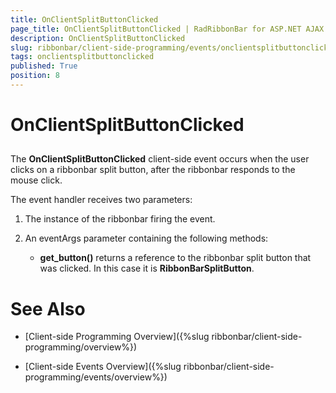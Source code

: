 ```yaml
---
title: OnClientSplitButtonClicked
page_title: OnClientSplitButtonClicked | RadRibbonBar for ASP.NET AJAX Documentation
description: OnClientSplitButtonClicked
slug: ribbonbar/client-side-programming/events/onclientsplitbuttonclicked
tags: onclientsplitbuttonclicked
published: True
position: 8
---
```


# OnClientSplitButtonClicked



## 

The **OnClientSplitButtonClicked** client-side event occurs when the user clicks on a ribbonbar split button, after the ribbonbar responds to the mouse click.

The event handler receives two parameters:

1. The instance of the ribbonbar firing the event.

1. An eventArgs parameter containing the following methods:

	* **get_button()** returns a reference to the ribbonbar split button that was clicked. In this case it is **RibbonBarSplitButton**.

# See Also

 * [Client-side Programming Overview]({%slug ribbonbar/client-side-programming/overview%})

 * [Client-side Events Overview]({%slug ribbonbar/client-side-programming/events/overview%})

